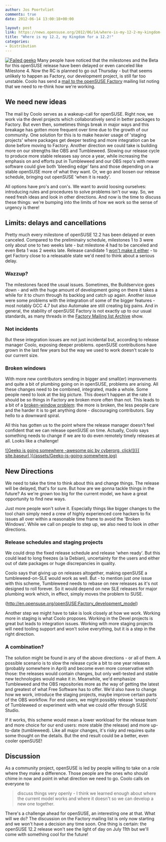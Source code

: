 ```yaml
---
author: Jos Poortvliet
comments: true
date: 2012-06-14 13:00:18+00:00

layout: post
link: https://news.opensuse.org/2012/06/14/where-is-my-12-2-my-kingdom-for-a-12-2/
title: "Where is my 12.2, my Kingdom for a 12.2!"
categories:
- Distribution
---
```

[![Failed geeko](http://en.opensuse.org/images/4/43/Failgeeko.png)](http://en.opensuse.org/openSUSE:Downtime)
Many people have noticed that the milestones and the Beta for this openSUSE release have been delayed or even canceled like Milestone 4. Now the RC is planned to go out Thursday - but that seems unlikely to happen as Factory, our development project, is still far too unstable. Coolo has send a [mail to the openSUSE Factory](http://lists.opensuse.org/opensuse-factory/2012-06/msg00468.html) mailing list noting that we need to re-think how we're working.



## We need new ideas


The mail by Coolo serves as a wakeup-call for openSUSE. Right now, we work via the devel projects which collaboratively send in better packages to Factory. But even then, sometimes things break in major ways and this breakage has gotten more frequent over time due to the growth of our community. One solution for this is to make heavier usage of 'staging projects' where packages get deeper testing and more integration can be done before moving to Factory. Another direction we could take is building more on our strengths like OBS and Tumbleweed. Slowing our release cycle to produce more stable releases say once a year, while increasing the emphasis on and efforts put in Tumbleweed and our OBS repo's with newer software could give both 'bleeding edge' fans and those depending on a stable openSUSE more of what they want. Or, we go and loosen our release schedule, bringing out openSUSE 'when it is ready'.

All options have pro's and con's. We want to avoid loosing ourselves: introducing rules and procedures to solve problems isn't our way. So, we need fresh ideas and look in other directions. And now is the time to discuss these things: we're bumping into the limits of how we work so the sense of urgency is there!<!-- more -->



## Limits: delays and cancellations


Pretty much every milestone of openSUSE 12.2 has been delayed or even canceled. Compared to the preliminairy schedule, milestones 1 to 3 were only about one to two weeks late - but milestone 4 had to be canceled and even Beta 1 was 2 weeks late. Release candidate 1 [won't make it either](http://lists.opensuse.org/opensuse-project/2012-06/msg00141.html) - to get Factory close to a releasable state we'd need to think about a serious delay.


### Wazzup?


The milestones faced the usual issues. Sometimes, the Buildservice goes down - and with the huge amount of development going on there it takes a while for it to churn through its backlog and catch up again. Another issue were some problems with the integration of some of the bigger features - most notably GCC 4.7 but also Automake are still creating big pains. And in general, the stability of openSUSE Factory is not exactly up to our usual standards, as many threads in the [Factory Mailing list Archive](http://lists.opensuse.org/opensuse-factory/2012-06/) show.


### Not incidents


But these integration issues are not just incidental but, according to release manager Coolo, exposing deeper problems. openSUSE contributions have grown in the last few years but the way we used to work doesn't scale to our current size.


### Broken windows


With more new contributors sending in bigger and small(er) improvements and quite a bit of plumbing going on in openSUSE, problems are arising. All these changes need to be combined, integrated, made a whole. Some people need to look at the big picture. This doesn't happen at the rate it should be so things in Factory are broken more often than not. This leads to a bit of a [broken-window problem](http://en.wikipedia.org/wiki/Fixing_Broken_Windows): the more is broken, the less people care and the harder it is to get anything done - discouraging contributors. Say hello to a downward spiral.

All this has gotten us to the point where the release manager doesn't feel confident that we can release openSUSE on time. Actually, Coolo says something needs to change if we are to do even remotely timely releases at all. Looks like a challenge!

[![Geeko is going somewhere  -awesome pic by cyberorg, click!]({{ site.baseurl }}/assets/Geeko-is-going-somewhere.jpg)](https://picasaweb.google.com/cyberorg/Geeko)


## New Directions


We need to take the time to think about this and change things. The release will be delayed, that's for sure. But how are we gonna tackle things in the future? As we're grown too big for the current model, we have a great opportunity to find new ways.

Just more people won't solve it. Especially things like bigger changes to the tool chain simply need a crew of highly experienced core hackers to fix issues all over within a reasonable time frame to avoid the 'Broken Windows'. While we call on people to step up, we also need to look in other directions.


### Release schedules and staging projects


We could drop the fixed release schedule and release 'when ready'. But this could lead to long freezes (a la Debian), uncertainty for the users and either out of date packages or huge discrepancies in quality.

Coolo says that giving up on releases altogether, making openSUSE a tumbleweed-on-SLE would work as well. But - to mention just _one_ issue with this scheme, Tumbleweed needs to rebase on new releases as it's not designed to roll forever. So it would depend on new SLE releases for major plumbing work which, in effect, simply moves the problem to SUSE.

(http://en.opensuse.org/openSUSE:Factory_development_model)

Another step we might have to take is look closely at how we work. Working more in staging is what Coolo proposes. Working in the Devel projects is great but leads to integration issues. Working with more staging projects will need tooling support and won't solve everything, but it is a step in the right direction.


### A combination?


The solution might be found in any of the above directions - or all of them. A possible scenario is to slow the release cycle a bit to one year releases (probably somewhere in April) and become even more conservative with those: the releases would contain changes, but only well-tested and stable new technologies would make it in. Meanwhile, we'd emphasize Tumbleweed and the OBS repositories more as _the_ way of getting the latest and greatest of what Free Software has to offer. We'd also have to change how we work, introduce the staging projects, maybe improve certain parts of the OBS workflow. For end users, we might possibly release 'snapshots' of Tumbleweed or experiment with what we could offer through SUSE Studio.

If it works, this scheme would mean a lower workload for the release team and more choice for our end users: more stable (the release) and more up-to-date (tumbleweed). Like all major changes, it's risky and requires quite some thought on the details. But the end result could be a better, even cooler openSUSE!


## Discussion


As a community project, openSUSE is led by people willing to take on a role where they make a difference. Those people are the ones who should chime in now and point in what direction we need to go. Coolo calls on everyone to


<blockquote>discuss things very openly - I think we learned enough about where the current model works and where it doesn't so we can develop a new one together.</blockquote>


There's a challenge ahead for openSUSE, an interesting one at that. What will we do? The discussion on the Factory mailing list is only now starting and we won't have a decision any time soon. One thing is certain: the openSUSE 12.2 release won't see the light of day on July 11th but we'll come with something cool for the future!		
